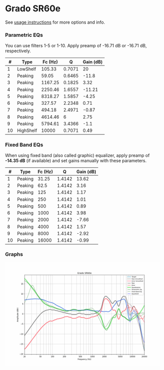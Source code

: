 # Grado SR60e
See [usage instructions](https://github.com/jaakkopasanen/AutoEq#usage) for more options and info.

### Parametric EQs
You can use filters 1-5 or 1-10. Apply preamp of -16.71 dB or -16.71 dB, respectively.

|   # | Type      |   Fc (Hz) |      Q |   Gain (dB) |
|-----|-----------|-----------|--------|-------------|
|   1 | LowShelf  |    105.33 | 0.7071 |       20    |
|   2 | Peaking   |     59.05 | 0.6465 |      -11.8  |
|   3 | Peaking   |   1167.25 | 0.1825 |        3.32 |
|   4 | Peaking   |   2250.46 | 1.6557 |      -11.21 |
|   5 | Peaking   |   8318.27 | 1.5857 |       -4.25 |
|   6 | Peaking   |    327.57 | 2.2348 |        0.71 |
|   7 | Peaking   |    494.18 | 2.4971 |       -0.87 |
|   8 | Peaking   |   4614.46 | 6      |        2.75 |
|   9 | Peaking   |   5794.61 | 3.4366 |       -1.1  |
|  10 | HighShelf |  10000    | 0.7071 |        0.49 |

### Fixed Band EQs
When using fixed band (also called graphic) equalizer, apply preamp of **-14.35 dB** (if available) and set gains manually with these parameters.

|   # | Type    |   Fc (Hz) |      Q |   Gain (dB) |
|-----|---------|-----------|--------|-------------|
|   1 | Peaking |     31.25 | 1.4142 |       13.62 |
|   2 | Peaking |     62.5  | 1.4142 |        3.16 |
|   3 | Peaking |    125    | 1.4142 |        1.17 |
|   4 | Peaking |    250    | 1.4142 |        1.01 |
|   5 | Peaking |    500    | 1.4142 |        0.89 |
|   6 | Peaking |   1000    | 1.4142 |        3.98 |
|   7 | Peaking |   2000    | 1.4142 |       -7.66 |
|   8 | Peaking |   4000    | 1.4142 |        1.57 |
|   9 | Peaking |   8000    | 1.4142 |       -2.92 |
|  10 | Peaking |  16000    | 1.4142 |       -0.99 |

### Graphs
![](./Grado%20SR60e.png)
